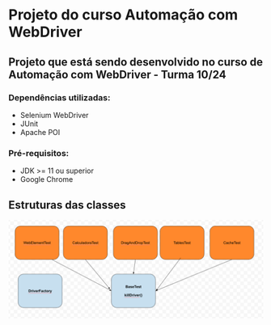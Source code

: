 # Projeto do curso Automação com WebDriver #

## Projeto que está sendo desenvolvido no curso de Automação com WebDriver - Turma 10/24 ##

### Dependências utilizadas: ###
* Selenium WebDriver
* JUnit
* Apache POI

### Pré-requisitos: ###
* JDK >= 11 ou superior
* Google Chrome


## Estruturas das classes
![alt text](image.png)